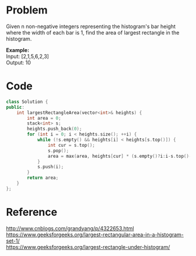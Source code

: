 # Problem
Given n non-negative integers representing the histogram's bar height where the width of each bar is 1, find the area of largest rectangle in the histogram.

**Example:**  
Input: [2,1,5,6,2,3]  
Output: 10

# Code
```C++
class Solution {
public:
    int largestRectangleArea(vector<int>& heights) {
        int area = 0;
        stack<int> s;
        heights.push_back(0);
        for (int i = 0; i < heights.size(); ++i) {
            while (!s.empty() && heights[i] < heights[s.top()]) {
                int cur = s.top();
                s.pop();
                area = max(area, heights[cur] * (s.empty()?i:i-s.top()-1));
            }
            s.push(i);
        }
        return area;
    }
};
```

# Reference
http://www.cnblogs.com/grandyang/p/4322653.html  
https://www.geeksforgeeks.org/largest-rectangular-area-in-a-histogram-set-1/  
https://www.geeksforgeeks.org/largest-rectangle-under-histogram/
